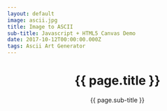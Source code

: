 ```yaml
---
layout: default
image: ascii.jpg
title: Image to ASCII
sub-title: Javascript + HTML5 Canvas Demo
date: 2017-10-12T00:00:00.000Z
tags: Ascii Art Generator
---
```

<header class="plain-header">
  <div class="plain-header__title">
    <h1 class="plain-header__title--main">{{ page.title }}</h1>
    <p class="plain-header__title--sub">{{ page.sub-title }}</p>
  </div>
</header>
<div id="output" style="height:100vh"></div>
<script src="{{ site.url }}/assets/js/jsAscii.js"></script>
